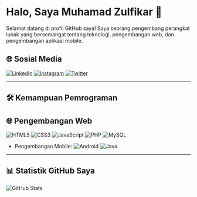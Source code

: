 
# Halo, Saya Muhamad Zulfikar 👋

Selamat datang di profil GitHub saya! Saya seorang pengembang perangkat lunak yang bersemangat tentang teknologi, pengembangan web, dan pengembangan aplikasi mobile.

## 🌐 Sosial Media
[![LinkedIn](https://img.shields.io/badge/LinkedIn-blue?logo=linkedin&logoColor=white)](https://www.linkedin.com/in/nama-anda)
[![Instagram](https://img.shields.io/badge/Instagram-E4405F?logo=instagram&logoColor=white)](https://www.instagram.com/nama_anda)
[![Twitter](https://img.shields.io/badge/Twitter-1DA1F2?logo=twitter&logoColor=white)](https://twitter.com/nama_anda)

---

## 🛠️ Kemampuan Pemrograman
<!--
- Bahasa Pemrograman:
  - ![Java](https://img.shields.io/badge/Java-007396?logo=java&logoColor=white)
  - ![JavaScript](https://img.shields.io/badge/JavaScript-F7DF1E?logo=javascript&logoColor=black)
  - ![Python](https://img.shields.io/badge/Python-3776AB?logo=python&logoColor=white)
  -->
## 🌐 Pengembangan Web
 ![HTML5](https://img.shields.io/badge/HTML5-E34F26?logo=html5&logoColor=white)
 ![CSS3](https://img.shields.io/badge/CSS3-1572B6?logo=css3&logoColor=white)
 ![JavaScript](https://img.shields.io/badge/JavaScript-F7DF1E?logo=javascript&logoColor=black)
 ![PHP](https://img.shields.io/badge/PHP-777BB4?logo=php&logoColor=white)
 ![MySQL](https://img.shields.io/badge/MySQL-4479A1?logo=mysql&logoColor=white)

  
- Pengembangan Mobile:
   ![Android](https://img.shields.io/badge/Android-3DDC84?logo=android&logoColor=white)
   ![Java](https://img.shields.io/badge/Java-007396?logo=java&logoColor=white)

---

## 📊 Statistik GitHub Saya
![GitHub Stats](https://github-readme-stats.vercel.app/api?username=mhmdzulfikar&show_icons=true&theme=radical)
